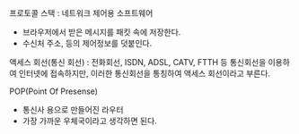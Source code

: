 프로토콜 스택 : 네트워크 제어용 소프트웨어
- 브라우저에서 받은 메시지를 패킷 속에 저장한다.
- 수신처 주소, 등의 제어정보를 덧붙인다.

액세스 회선(통신 회선) : 전화회선, ISDN, ADSL, CATV, FTTH 등 통신회선을 이용하여 인터넷에 접속하지만, 이러한 통신회선을 통칭하여 액세스 회선이라고 부른다.

POP(Point Of Presense)
- 통신사 용으로 만들어진 라우터
- 가장 가까운 우체국이라고 생각하면 된다.